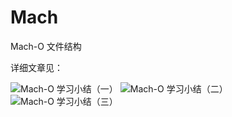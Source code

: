 # Mach

Mach-O 文件结构

详细文章见：

![Mach-O 学习小结（一）](https://www.jianshu.com/p/fa5666308724)
![Mach-O 学习小结（二）](https://www.jianshu.com/p/92b4f611170a)
![Mach-O 学习小结（三）](https://www.jianshu.com/p/9e4ccd3cb765)
